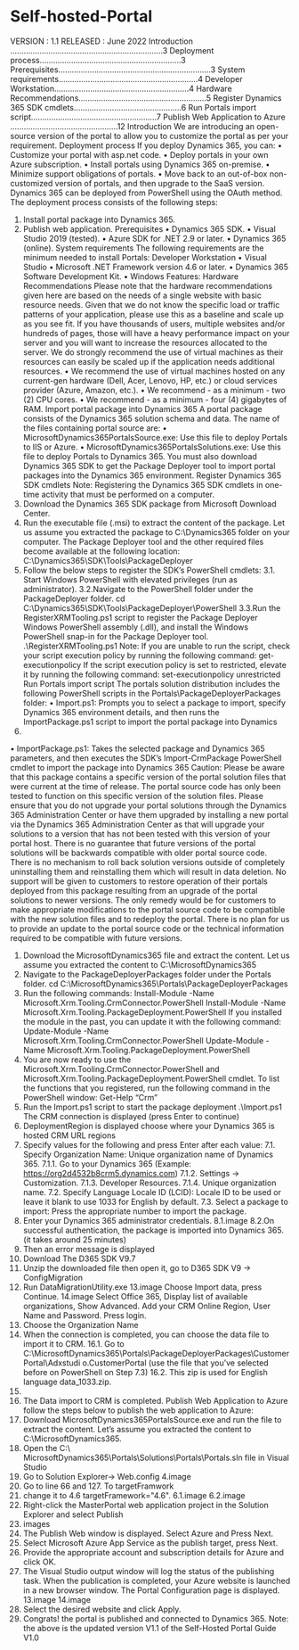 # Self-hosted-Portal
VERSION : 1.1
RELEASED : June 2022
Introduction ....................................................................3
Deployment process...............................................................3
Prerequisites....................................................................3
System requirements..............................................................4
Developer Workstation............................................................4
Hardware Recommendations.........................................................5
Register Dynamics 365 SDK cmdlets................................................6
Run Portals import script........................................................7
Publish Web Application to Azure ................................................12
Introduction
We are introducing an open-source version of the portal to allow you to customize the portal as per 
your requirement. 
Deployment process
If you deploy Dynamics 365, you can:
• Customize your portal with asp.net code.
• Deploy portals in your own Azure subscription.
• Install portals using Dynamics 365 on-premise.
• Minimize support obligations of portals.
• Move back to an out-of-box non-customized version of portals, and then upgrade to the SaaS 
version.
Dynamics 365 can be deployed from PowerShell using the OAuth method. The deployment process 
consists of the following steps: 
1. Install portal package into Dynamics 365.
2. Publish web application.
Prerequisites
• Dynamics 365 SDK.
• Visual Studio 2019 (tested).
• Azure SDK for .NET 2.9 or later.
• Dynamics 365 (online).
System requirements
The following requirements are the minimum needed to install Portals:
Developer Workstation
• Visual Studio
• Microsoft .NET Framework version 4.6 or later.
• Dynamics 365 Software Development Kit. 
• Windows Features:
Hardware Recommendations
Please note that the hardware recommendations given here are based on the needs of a single website 
with basic resource needs. Given that we do not know the specific load or traffic patterns of your 
application, please use this as a baseline and scale up as you see fit. If you have thousands of users, 
multiple websites and/or hundreds of pages, those will have a heavy performance impact on your server 
and you will want to increase the resources allocated to the server. We do strongly recommend the use 
of virtual machines as their resources can easily be scaled up if the application needs additional 
resources.
• We recommend the use of virtual machines hosted on any current-gen hardware (Dell, Acer, 
Lenovo, HP, etc.) or cloud services provider (Azure, Amazon, etc.).
• We recommend - as a minimum - two (2) CPU cores.
• We recommend - as a minimum - four (4) gigabytes of RAM.
Import portal package into Dynamics 365
A portal package consists of the Dynamics 365 solution schema and data. The name of the files 
containing portal source are:
• MicrosoftDynamics365PortalsSource.exe: Use this file to deploy Portals to IIS or Azure.
• MicrosoftDynamics365PortalsSolutions.exe: Use this file to deploy Portals to Dynamics 365.
You must also download Dynamics 365 SDK to get the Package Deployer tool to import portal packages
into the Dynamics 365 environment.
Register Dynamics 365 SDK cmdlets
Note: Registering the Dynamics 365 SDK cmdlets in one-time activity that must be performed on a 
computer.
1. Download the Dynamics 365 SDK package from Microsoft Download Center.
2. Run the executable file (.msi) to extract the content of the package. Let us assume you extracted 
the package to C:\Dynamics365 folder on your computer. The Package Deployer tool and the 
other required files become available at the following location:
C:\Dynamics365\SDK\Tools\PackageDeployer
3. Follow the below steps to register the SDK’s PowerShell cmdlets:
3.1. Start Windows PowerShell with elevated privileges (run as administrator).
3.2.Navigate to the PowerShell folder under the PackageDeployer folder.
cd C:\Dynamics365\SDK\Tools\PackageDeployer\PowerShell
3.3.Run the RegisterXRMTooling.ps1 script to register the Package Deployer Windows 
PowerShell assembly (.dll), and install the Windows PowerShell snap-in for the Package 
Deployer tool.
.\RegisterXRMTooling.ps1 
Note: If you are unable to run the script, check your script execution policy by running the 
following command: get-executionpolicy If the script execution policy is set to restricted, elevate 
it by running the following command: set-executionpolicy unrestricted 
Run Portals import script
The portals solution distribution includes the following PowerShell scripts in the 
Portals\PackageDeployerPackages folder:
• Import.ps1: Prompts you to select a package to import, specify Dynamics 365 environment 
details, and then runs the ImportPackage.ps1 script to import the portal package into Dynamics 
365.
• ImportPackage.ps1: Takes the selected package and Dynamics 365 parameters, and then 
executes the SDK’s Import-CrmPackage PowerShell cmdlet to import the package into Dynamics 
365
Caution: Please be aware that this package contains a specific version of the portal solution files that 
were current at the time of release. The portal source code has only been tested to function on this 
specific version of the solution files. Please ensure that you do not upgrade your portal solutions 
through the Dynamics 365 Administration Center or have them upgraded by installing a new portal via 
the Dynamics 365 Administration Center as that will upgrade your solutions to a version that has not 
been tested with this version of your portal host. There is no guarantee that future versions of the portal 
solutions will be backwards compatible with older portal source code. There is no mechanism to roll 
back solution versions outside of completely uninstalling them and reinstalling them which will result in 
data deletion. No support will be given to customers to restore operation of their portals deployed from 
this package resulting from an upgrade of the portal solutions to newer versions. The only remedy 
would be for customers to make appropriate modifications to the portal source code to be compatible 
with the new solution files and to redeploy the portal. There is no plan for us to provide an update to 
the portal source code or the technical information required to be compatible with future versions.
1. Download the MicrosoftDynamics365 file and extract the content. Let us assume you extracted 
the content to C:\MicrosoftDynamics365
2. Navigate to the PackageDeployerPackages folder under the Portals folder. 
cd C:\MicrosoftDynamics365\Portals\PackageDeployerPackages
3. Run the following commands: 
Install-Module -Name Microsoft.Xrm.Tooling.CrmConnector.PowerShell
Install-Module -Name Microsoft.Xrm.Tooling.PackageDeployment.PowerShell
If you installed the module in the past, you can update it with the following command:
Update-Module -Name Microsoft.Xrm.Tooling.CrmConnector.PowerShell
Update-Module -Name Microsoft.Xrm.Tooling.PackageDeployment.PowerShell
4. You are now ready to use the Microsoft.Xrm.Tooling.CrmConnector.PowerShell and
Microsoft.Xrm.Tooling.PackageDeployment.PowerShell cmdlet. To list the functions that you 
registered, run the following command in the PowerShell window:
Get-Help “Crm”
5. Run the Import.ps1 script to start the package deployment .\Import.ps1
The CRM connection is displayed (press Enter to continue)
6. DeploymentRegion is displayed choose where your Dynamics 365 is hosted CRM URL regions
7. Specify values for the following and press Enter after each value: 
7.1. Specify Organization Name: Unique organization name of Dynamics 365.
7.1.1. Go to your Dynamics 365 (Example: 
https://org2d4532b8crm5.dynamics.com)
7.1.2. Settings -> Customization.
7.1.3. Developer Resources. 
7.1.4. Unique organization name.
7.2. Specify Language Locale ID (LCID): Locale ID to be used or leave it blank to use 1033 for 
English by default.
7.3. Select a package to import: Press the appropriate number to import the package.
8. Enter your Dynamics 365 administrator credentials.
8.1.image
8.2.On successful authentication, the package is imported into Dynamics 365. (it takes 
around 25 minutes)
9. Then an error message is displayed
10. Download The D365 SDK V9.7
11. Unzip the downloaded file then open it, go to D365 SDK V9 -> ConfigMigration
12. Run DataMigrationUtility.exe
13.image
Choose Import data, press Continue. 
14.image
Select Office 365, Display list of available organizations, Show Advanced. Add your CRM Online 
Region, User Name and Password. Press login.
15. Choose the Organization Name
16. When the connection is completed, you can choose the data file to import it to CRM.
16.1. Go to 
C:\MicrosoftDynamics365\Portals\PackageDeployerPackages\CustomerPortal\Adxstudi
o.CustomerPortal (use the file that you’ve selected before on PowerShell on Step 7.3)
16.2. This zip is used for English language data_1033.zip.
17.
18. The Data import to CRM is completed. 
Publish Web Application to Azure
follow the steps below to publish the web application to Azure: 
1. Download MicrosoftDynamics365PortalsSource.exe and run the file to extract the content. Let’s 
assume you extracted the content to C:\MicrosoftDynamics365. 
2. Open the C:\ MicrosoftDynamics365\Portals\Solutions\Portals\Portals.sln file in Visual Studio
3. Go to Solution Explorer-> Web.config
4.image
5. Go to line 66 and 127. To targetFramwork
6. change it to 4.6 targetFramework="4.6".
6.1.image
6.2.image
7. Right-click the MasterPortal web application project in the Solution Explorer and select Publish
8. images
9. The Publish Web window is displayed. Select Azure and Press Next.
10. Select Microsoft Azure App Service as the publish target, press Next.
11. Provide the appropriate account and subscription details for Azure and click OK.
12. The Visual Studio output window will log the status of the publishing task. When the publication 
is completed, your Azure website is launched in a new browser window. The Portal 
Configuration page is displayed.
13.image
14.image
15. Select the desired website and click Apply.
16. Congrats! the portal is published and connected to Dynamics 365.
Note: the above is the updated version V1.1 of the Self-Hosted Portal Guide V1.0 
